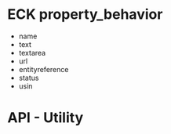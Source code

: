 # ECK property_behavior
* name
* text
* textarea
* url
* entityreference
* status
* usin

# API - Utility
